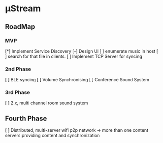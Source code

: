 # μStream

## RoadMap
### MVP
[*] Implement Service Discovery
[-] Design UI
[ ] enumerate music in host
[ ] search for that file in clients.
[ ] Implement TCP Server for syncing

### 2nd Phase
[ ] BLE syncing
[ ] Volume Synchronising
[ ] Conference Sound System

### 3rd Phase
[ ] 2.x, multi channel room sound system

## Fourth Phase
[ ] Distributed, multi-server wifi p2p network -> more than one content servers providing content and synchronization


